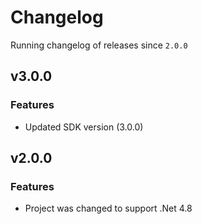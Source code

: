 # Changelog
Running changelog of releases since `2.0.0`

## v3.0.0

### Features

- Updated SDK version (3.0.0)

## v2.0.0

### Features

- Project was changed to support .Net 4.8

